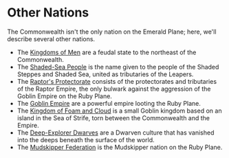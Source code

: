# Other Nations

The Commonwealth isn't the only nation on the Emerald Plane; here, we'll describe several other nations.

- The [Kingdoms of Men](06.1-the-kingdoms-of-men.md) are a feudal state to the northeast of the Commonwealth.
- The [Shaded-Sea People](06.2-the-shaded-sea-people.md) is the name given to the people of the Shaded Steppes and Shaded Sea, united as tributaries of the Leapers.
- The [Raptor's Protectorate](06.3-the-raptors-protectorate.md) consists of the protectorates and tributaries of the Raptor Empire, the only bulwark against the aggression of the Goblin Empire on the Ruby Plane.
- The [Goblin Empire](06.4-the-goblin-empire.md) are a powerful empire looting the Ruby Plane.
- The [Kingdom of Foam and Cloud](06.5-deep-explorer-dwarves.md) is a small Goblin kingdom based on an island in the Sea of Strife, torn between the Commonwealth and the Empire.
- The [Deep-Explorer Dwarves](06.6-foam-and-cloud.md) are a Dwarven culture that has vanished into the deeps beneath the surface of the world.
- The [Mudskipper Federation](06.7-mudskipper-federation.md) is the Mudskipper nation on the Ruby Plane.
